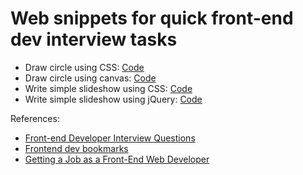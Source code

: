 Web snippets for quick front-end dev interview tasks
===

* Draw circle using CSS: [Code](https://github.com/enaqx/web-yay/tree/master/circle-css)
* Draw circle using canvas: [Code](https://github.com/enaqx/web-yay/tree/master/circle-canvas)
* Write simple slideshow using CSS: [Code](https://github.com/enaqx/web-yay/tree/master/slideshow-css)
* Write simple slideshow using jQuery: [Code](https://github.com/enaqx/web-yay/tree/master/slideshow-jq)


References: 
* [Front-end Developer Interview Questions](https://github.com/darcyclarke/Front-end-Developer-Interview-Questions)
* [Frontend dev bookmarks](https://github.com/dypsilon/frontend-dev-bookmarks)
* [Getting a Job as a Front-End Web Developer](http://blog.danielna.com/getting-a-job-as-a-front-end-web-developer.html)